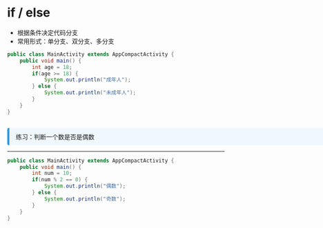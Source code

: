 
# if / else

- 根据条件决定代码分支
- 常用形式：单分支、双分支、多分支

```java
public class MainActivity extends AppCompactActivity {
    public void main() {
        int age = 18;
        if(age >= 18) {
            System.out.println("成年人");
        } else {
            System.out.println("未成年人");
        }
    }
}
```

<div v-click style="margin-top: 15px; border-left: 5px solid #3498db; background: #f0f8ff; padding: 10px 15px; border-radius: 4px; display: inline-block;width: 800px;">
练习：判断一个数是否是偶数
</div>

---

```java
public class MainActivity extends AppCompactActivity {
    public void main() {
        int num = 10;
        if(num % 2 == 0) {
            System.out.println("偶数");
        } else {
            System.out.println("奇数");
        }
    }
}
```
